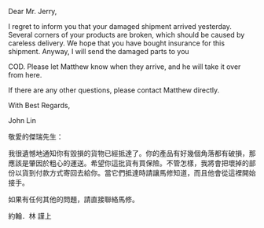 Dear Mr. Jerry,

I regret to inform you that your damaged shipment arrived yesterday.
Several corners of your products are broken, which should be caused by
careless delivery. We hope that you have bought insurance for this
shipment. Anyway, I will send the damaged parts to you

COD. Please let Matthew know when they arrive, and he will take it over
from here.

If there are any other questions, please contact Matthew directly.

With Best Regards,

John Lin

敬愛的傑瑞先生：

我很遺憾地通知你有毀損的貨物已經抵達了。你的產品有好幾個角落都有破損，那應該是肇因於粗心的運送。希望你這批貨有買保險。不管怎樣，我將會把壞掉的部份以貨到付款方式寄回去給你。當它們抵達時請讓馬修知道，而且他會從這裡開始接手。

如果有任何其他的問題，請直接聯絡馬修。

約翰．林 謹上
